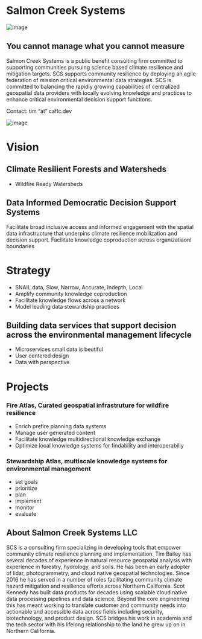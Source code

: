 # Salmon Creek Systems

![image](images/image6.png)

## You cannot manage what you cannot measure
Salmon Creek Systems is a public benefit consulting firm committed to supporting communities pursuing science based climate resilience and mitigation targets.  SCS supports community resilience by deploying an agile federation of mission critical environmental data strategies.  SCS is committed to balancing the rapidly growing capabilities of centralized geospatial data providers with locally evolving knowledge and practices to enhance critical environmental decision support functions. 



Contact: tim   “at”  caflc.dev


![image](https://github.com/user-attachments/assets/da163d88-6ce0-4899-9de9-44a5cd3962e0)

# Vision
## Climate Resilient Forests and Watersheds
* Wildfire Ready Watersheds
## Data Informed Democratic Decision Support Systems 
Facilitate broad inclusive access and informed engagement with the spatial data infrastructure that underpins climate resilience mobilization and decision support.  Facilitate knowledge coproduction across organizatiaonl boundaries
# Strategy 
* SNAIL data, Slow, Narrow, Accurate, Indepth, Local  
* Amplify community knowledge coproduction
* Facilitate knowledge flows across a network
* Model leading data stewardship practices
## Building data services that support decision across the environmental management lifecycle 
* Microservices    small data is beutiful
* User centered design
* Data with perspective
# Projects 
### Fire Atlas,   Curated geospatial infrastruture for wildfire resilience
  * Enrich prefire planning data systems
  * Manage user generated content
  * Facilitate knowledge multidirectional knowledge exchange
  * Optimize local knowledge systems for findability and interoperabiliy 
 ### Stewardship Atlas,  multiscale knowledge systems for environmental management 
 * set goals
 * prioritize
 * plan
 * implement
 * monitor
 * evaluate
## About Salmon Creek Systems LLC
SCS is a consulting firm specializing in developing tools that empower community climate resilience planning and implementation.  Tim Bailey has several decades of experience in natural resource geospatial analysis with experience in forestry, hydrology, and soils. He has been an early adopter of lidar, photogrammetry, and cloud native geospatial technologies.  Since 2016 he has served in a number of roles facilitating community climate hazard mitigation and resilience efforts across Northern California. Scot Kennedy has built data products for decades using scalable cloud native data processing pipelines and data science. Beyond the core engineering this has meant working to translate customer and community needs into actionable and accessible data across fields including security, biotechnology, and product design. SCS bridges his work in academia and the tech sector with his lifelong relationship to the land he grew up on in Northern California. 
